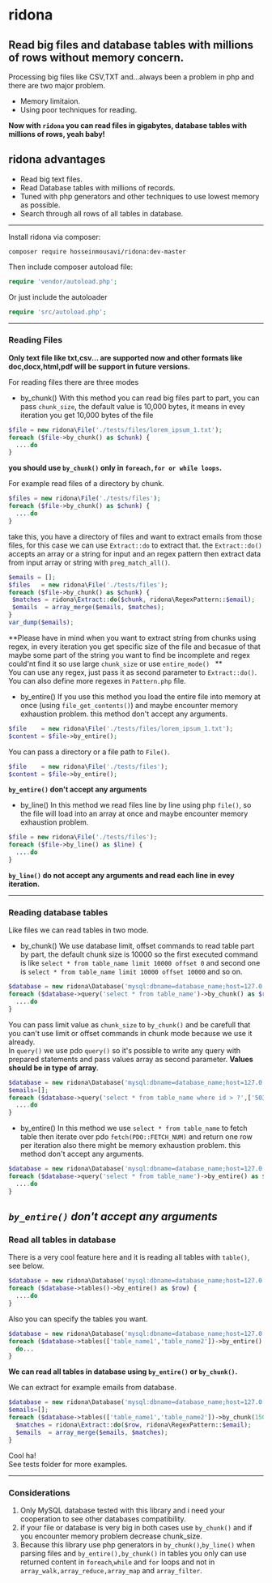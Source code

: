# ridona
## Read big files and database tables with millions of rows without memory concern.
Processing big files like CSV,TXT and...always been a problem in php and there are two major problem.
* Memory limitaion.
* Using poor techniques for reading.<br>


**Now with `ridona` you can read files in gigabytes, database tables with millions of rows, yeah baby!** 
## ridona advantages
* Read big text files.
* Read Database tables with millions of records.
* Tuned with php generators and other techniques to use lowest memory as possible.
* Search through all rows of all tables in database.
---
Install ridona via composer:
```
composer require hosseinmousavi/ridona:dev-master
```
Then include composer autoload file:
```php
require 'vendor/autoload.php';
```
Or just include the autoloader
```php
require 'src/autoload.php';
```
---
### Reading Files
**Only text file like txt,csv... are supported now and other formats like doc,docx,html,pdf will be support in future versions.**


For reading files there are three modes
* by_chunk()
  With this method you can read big files part to part, you can pass `chunk_size`, the default value is 10,000 bytes, it means in evey iteration you get 10,000 bytes of the file
```php
$file = new ridona\File('./tests/files/lorem_ipsum_1.txt');
foreach ($file->by_chunk() as $chunk) {
  ....do
}
```
**you should use `by_chunk()` only in `foreach,for or while loops`.<br>**

For example read files of a directory by chunk.
```php
$files = new ridona\File('./tests/files');
foreach ($file->by_chunk() as $chunk) {
  ....do
}
```
take this, you have a directory of files and want to extract emails from those files, for this case we can use `Extract::do` to extract that. the `Extract::do()` accepts an array or a string for input and an regex pattern then extract data from input array or string with `preg_match_all()`.<br>
 ```php
$emails = [];
$files   = new ridona\File('./tests/files');
foreach ($file->by_chunk() as $chunk) {
  $matches = ridona\Extract::do($chunk, ridona\RegexPattern::$email);
  $emails  = array_merge($emails, $matches);
}
var_dump($emails);
```
**Please have in mind when you want to extract string from chunks using regex, in every iteration you get specific size of the file and becasue of that maybe some part of the string you want to find be incomplete and regex could'nt find it so use large  `chunk_size` or use  `entire_mode() ` **<br>
You can use any regex, just pass it as second parameter to `Extract::do()`.<br>
You can also define more regexes in `Pattern.php` file.<br>
* by_entire()
  If you use this method you load the entire file into memory at once (using `file_get_contents()`) and maybe encounter memory exhaustion problem. this method don't accept any arguments.
 ```php
$file    = new ridona\File('./tests/files/lorem_ipsum_1.txt');
$content = $file->by_entire();
```
You can pass a directory or a file path to `File()`.
 ```php
$file    = new ridona\File('./tests/files');
$content = $file->by_entire();
```
**`by_entire()` don't accept any arguments**<br>
* by_line()
  In this method we read files line by line using php `file()`, so the file will load into an array at once and maybe encounter memory exhaustion problem.
```php
$file = new ridona\File('./tests/files');
foreach ($file->by_line() as $line) {
  ....do
}
```
**`by_line()` do not accept any arguments and read each line in evey iteration.**

---
### Reading database tables
Like files we can read tables in two mode.
* by_chunk()
  We use database limit, offset commands to read table part by part, the default chunk size is 10000 so
  the first executed command is like `select * from table_name limit 10000 offset 0` and second one is
  `select * from table_name limit 10000 offset 10000` and so on.
```php
$database = new ridona\Database('mysql:dbname=database_name;host=127.0.0.1', 'db_client_username'.'db_client_password');
foreach ($database->query('select * from table_name')->by_chunk() as $row) {
  ....do
}
```
You can pass limit value as `chunk_size` to `by_chunk()` and be carefull that you can't use limit or offset commands in chunk mode because we use it already.<br>
In `query()` we use pdo `query()` so it's possible to write any query with prepared statements and pass values array as second parameter.
**Values should be in type of array**.
```php
$database = new ridona\Database('mysql:dbname=database_name;host=127.0.0.1', 'db_client_username'.'db_client_password');
$emails=[];
foreach ($database->query('select * from table_name where id > ?',['503'])->by_chunk() as $row) {
  ....do
}
```
* by_entire()
  In this method we use `select * from table_name` to fetch table then iterate over pdo `fetch(PDO::FETCH_NUM)` and return one row per iteration also there might be memory exhaustion problem. this method don't accept any arguments.
```php
$database = new ridona\Database('mysql:dbname=database_name;host=127.0.0.1', 'db_client_username'.'db_client_password');
foreach ($database->query('select * from table_name')->by_entire() as $row) {
  ....do
}
```
*`by_entire()` don't accept any arguments*<br>
---
### Read all tables in database
There is a very cool feature here and it is reading all tables with `table()`, see below.
```php
$database = new ridona\Database('mysql:dbname=database_name;host=127.0.0.1', 'db_client_username'.'db_client_password');
foreach ($database->tables()->by_entire() as $row) {
  ....do
}
```
Also you can specify the tables you want.
```php
$database = new ridona\Database('mysql:dbname=database_name;host=127.0.0.1', 'db_client_username'.'db_client_password');
foreach ($database->tables(['table_name1','table_name2'])->by_entire() as $row) {
  do...
}
```
**We can read all tables in database using `by_entire()` or `by_chunk()`.**<br>

We can extract for example emails from database.
```php
$database = new ridona\Database('mysql:dbname=database_name;host=127.0.0.1', 'db_client_username'.'db_client_password');
$emails=[];
foreach ($database->tables(['table_name1','table_name2'])->by_chunk(15000) as $row) {
  $matches = ridona\Extract::do($row, ridona\RegexPattern::$email);
  $emails  = array_merge($emails, $matches);
}
```
Cool ha!<br>
See tests folder for more examples.

---
### Considerations
1. Only MySQL database tested with this library and i need your cooperation to see other databases compatibility.<br>
2. if your file or database is very big in both cases use `by_chunk()` and if you encounter memory problem decrease chunk_size.<br>
3. Because this library use php generators in `by_chunk()`,`by_line()` when parsing files and `by_entire(),by_chunk()` in tables you only can use returned content in `foreach`,`while` and `for` loops and not in `array_walk,array_reduce,array_map` and `array_filter`.<br>